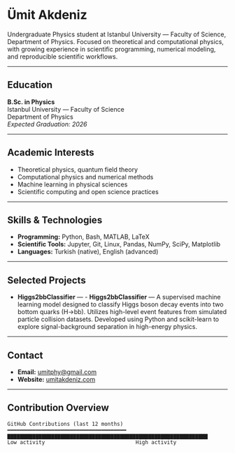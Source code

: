 # Ümit Akdeniz

Undergraduate Physics student at Istanbul University — Faculty of Science, Department of Physics. Focused on theoretical and computational physics, with growing experience in scientific programming, numerical modeling, and reproducible scientific workflows.

---

## Education

**B.Sc. in Physics**  
Istanbul University — Faculty of Science  
Department of Physics  
*Expected Graduation: 2026*

---

## Academic Interests

- Theoretical physics, quantum field theory  
- Computational physics and numerical methods  
- Machine learning in physical sciences  
- Scientific computing and open science practices

---

## Skills & Technologies

- **Programming:** Python, Bash, MATLAB, LaTeX  
- **Scientific Tools:** Jupyter, Git, Linux, Pandas, NumPy, SciPy, Matplotlib  
- **Languages:** Turkish (native), English (advanced)

---

## Selected Projects

- **Higgs2bbClassifier** — - **Higgs2bbClassifier** — A supervised machine learning model designed to classify Higgs boson decay events into two bottom quarks (H→bb). Utilizes high-level event features from simulated particle collision datasets. Developed using Python and scikit-learn to explore signal-background separation in high-energy physics.

---

## Contact

- **Email:** umitphy@gmail.com  
- **Website:** [umitakdeniz.com](https://umitakdeniz.com)  

---

## Contribution Overview

```text
GitHub Contributions (last 12 months)
━━━━━━━━━━━━━━━━━━━━━━━━━━━━━━━━━━━━━━
▇▇▇▇▇▇▇▇▇▇▇▇▇▇▇▇▇▇▇▇▇▇▇▇▇▇▇▇▇▇▇▇▇▇▇▇▇▇▇▇▇▇▇▇▇▇▇▇▇▇▇▇▇▇▇▇▇▇▇▇▇▇▇▇
Low activity                             High activity
